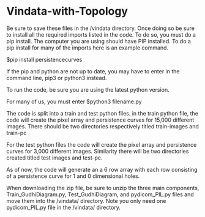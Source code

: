 # Vindata-with-Topology

Be sure to save these files in the /vindata directory.  Once doing so be sure to install all the required imports listed in the code.  To do so, you must do
a pip install. The computer you are using should have PIP installed. To do a pip install for many of the imports here is an example command.

$pip install persistencecurves

If the pip and python are not up to date, you may have to enter in the command line, pip3 or python3 instead.

To run the code, be sure you are using the latest python version.

For many of us, you must enter $python3 filename.py 

The code is split into a train and test python files.  in the train python file, the code will create the pixel array and persistence curves 
for 15,000 different images. There should be two directories respectively titled train-images and train-pc

For the test python files the code will create the pixel array and persistence curves for 3,000 different images.  Similarity there will be two directories 
created titled test images and test-pc.

As of now, the code will generate an a 6 row array with each row consisting of a persistence curve for 1 and 0 dimensional holes.

When downloading the zip file, be sure to unzip the three main components, Train_GudhiDiagram.py, Test_GudhiDiagram, and pydicom_PIL.py
files and move them into the /vindata/ directory.  Note you only need one pydicom_PIL.py file in the /vindata/ directory.
